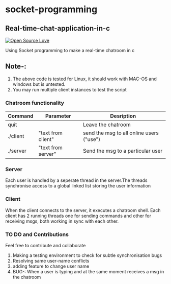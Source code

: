 # socket-programming
## Real-time-chat-application-in-c
[![Open Source Love](https://img.shields.io/badge/Open%20Source-%E2%9D%A4-red.svg)](https://github.com/thuanln07/socket-programming)

Using Socket programming to make a real-time chatroom in c 

## Note-: 
1.  The above code is tested for Linux, it should work with MAC-OS and windows but is untested. 
2. You may run multiple client instances to test the script

### Chatroom functionality


| Command       | Parameter             | Desription                          |
| ------------- | --------------------- | ----------------------------------- |
| quit          |                       | Leave the chatroom                  |
| ./client           |  "text from client"               | send the msg to all online users ("use")    |
| ./server           |   "text from server"         | Send the msg to a particular user              |

### Server
Each user is handled by a seperate thread in the server.The threads synchronise access to a global linked list 
storing the user information

### Client
When the client connects to the server, it executes a chatroom shell. Each client has 2 running threads one for sending commands and other for receiving msgs, both working in sync with each other.

### TO DO and Contributions
Feel free to contribute and collaborate 
1. Making a testing environment to check for subtle synchronisation bugs
2. Resolving same user-name conflicts
3. adding feature to change user name
4. BUG-: When a user is typing and at the same moment receives a msg in the chatroom
